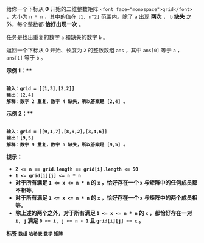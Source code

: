 给你一个下标从 **0** 开始的二维整数矩阵 `<font face="monospace">grid</font>` ，大小为 `n * n` ，其中的值在 `[1, n^2]` 范围内。除了 `a` 出现 **两次** ， `b` **缺失** 之外，每个整数都 **恰好出现一次** 。

任务是找出重复的数字 `a` 和缺失的数字 `b` 。

返回一个下标从 0 开始、长度为 `2` 的整数数组 `ans` ，其中 `ans[0]` 等于 `a` ， `ans[1]` 等于 `b` 。

 

<strong class="example">示例 1：** 

```

输入：grid = [[1,3],[2,2]]
输出：[2,4]
解释：数字 2 重复，数字 4 缺失，所以答案是 [2,4] 。

```
<strong class="example">示例 2：** 

```

输入：grid = [[9,1,7],[8,9,2],[3,4,6]]
输出：[9,5]
解释：数字 9 重复，数字 5 缺失，所以答案是 [9,5] 。

```
 

 **提示：** 
-  `2 <= n == grid.length == grid[i].length <= 50` 
-  `1 <= grid[i][j] <= n * n` 
- 对于所有满足 `1 <= x <= n * n` 的 `x` ，恰好存在一个 `x` 与矩阵中的任何成员都不相等。
- 对于所有满足 `1 <= x <= n * n` 的 `x` ，恰好存在一个 `x` 与矩阵中的两个成员相等。
- 除上述的两个之外，对于所有满足 `1 <= x <= n * n` 的 `x` ，都恰好存在一对 `i, j` 满足 `0 <= i, j <= n - 1` 且 `grid[i][j] == x` 。
 
**标签**
`数组` `哈希表` `数学` `矩阵` 

